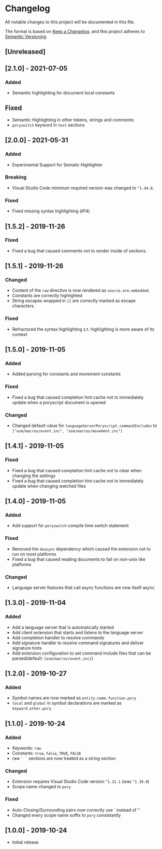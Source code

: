 # Changelog

All notable changes to this project will be documented in this file.

The format is based on [Keep a Changelog](https://keepachangelog.com/en/1.0.0/),
and this project adheres to [Semantic Versioning](https://semver.org/spec/v2.0.0.html).

## [Unreleased]

## [2.1.0] - 2021-07-05

### Added
 - Semantic highlighting for document local constants

## Fixed
 - Semantic Highlighting in other tokens, strings and comments
 - `poryswitch` keyword in `text` sections

## [2.0.0] - 2021-05-31

### Added
 - Experimental Support for Sematic Highlighter

### Breaking
 - Visual Studio Code minimum required version was changed to `^1.44.0`.

### Fixed
 - Fixed missing syntax highlighting (#14)

## [1.5.2] - 2019-11-26
### Fixed
 - Fixed a bug that caused comments not to render inside of sections.

## [1.5.1] - 2019-11-26

### Changed
 - Content of the `raw` directive is now rendered as `source.arm.embedded`.
 - Constants are correctly highlighted
 - String escapes wrapped in `{}` are correctly marked as escape characters.

### Fixed
 - Refractored the syntax highlighting s.t. highlighting is more aware of its context
 
## [1.5.0] - 2019-11-05

### Added
 - Added parsing for constants and movement constants

### Fixed
 - Fixed a bug that caused completion hint cache not to immediately update when a poryscript document is opened

### Changed
 - Changed default value for `languageServerPoryscript.commandIncludes` to `["asm/macros/event.inc", "asm/macros/movement.inc"]`

## [1.4.1] - 2019-11-05

### Fixed
 - Fixed a bug that caused completion hint cache not to clear when changing the settings
 - Fixed a bug that caused completion hint cache not to immediately update when changing watched files

## [1.4.0] - 2019-11-05

### Added
 - Add support for `poryswitch` compile time switch statement

### Fixed
 - Removed the `deasync` dependency which caused the extension not to run on most platforms
 - Fixed a bug that caused reading documents to fail on non-unix like platforms
 
### Changed
 - Language server features that call async functions are now itself async

## [1.3.0] - 2019-11-04

### Added
 - Add a language server that is automatically started
 - Add client extension that starts and listens to the language server
 - Add completion handler to resolve commands
 - Add signature handler to resolve command signatures and deliver signature hints
 - Add extension configuration to set command include files that can be parsed(default: `[asm/macros/event.inc]`)

## [1.2.0] - 2019-10-27

### Added

 - Symbol names are now marked as `entity.name.function.pory`
 - `local` and `global` in symbol declarations are marked as `keyword.other.pory`

## [1.1.0] - 2019-10-24

### Added

- Keywords: `raw`
- Constants: `true`, `false`, `TRUE`, `FALSE`
- raw `` ` ` `` sections are now treated as a string section

### Changed

- Extension requires Visual Studio Code version `^1.31.1` (was `^1.39.0`)
- Scope name changed to `pory`

### Fixed

- Auto-Closing/Surrounding pairs now correctly use \` instead of ''
- Changed every scope name suffix to `pory` consistantly

## [1.0.0] - 2019-10-24

- Initial release
